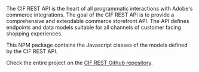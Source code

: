 The CIF REST API is the heart of all programmatic interactions with Adobe's commerce integrations. The goal of the CIF REST API is to provide a comprehensive and extendable commerce storefront API. The API defines endpoints and data models suitable for all channels of customer facing shopping experiences.

This NPM package contains the Javascript classes of the models defined by the CIF REST API.

Check the entire project on the [CIF REST Github repository](https://github.com/adobe/commerce-cif-api).